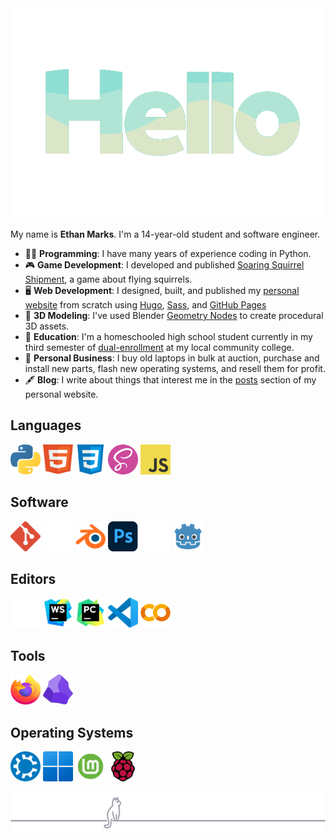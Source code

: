 <div align="center">
<img src="assets/hello_spearmint_palette.gif" width=550px>
</div>

My name is **Ethan Marks**. I'm a 14-year-old student and software engineer.

- 👨‍💻 **Programming**: I have many years of experience coding in Python.
- 🎮 **Game Development**: I developed and published [Soaring Squirrel Shipment](https://ethmarks.itch.io/soaring-squirrel-shipment), a game about flying squirrels.
- 🖥️ **Web Development**: I designed, built, and published my [personal website](https://ethmarks.github.io) from scratch using [Hugo](https://gohugo.io/), [Sass](https://sass-lang.com/), and [GitHub Pages](https://docs.github.com/en/pages)
- 🧊 **3D Modeling**: I've used Blender [Geometry Nodes](https://docs.blender.org/manual/en/latest/modeling/geometry_nodes/introduction.html) to create procedural 3D assets.
- 🏫 **Education**: I'm a homeschooled high school student currently in my third semester of [dual-enrollment](https://en.wikipedia.org/wiki/Dual_enrollment) at my local community college.
- 💼 **Personal Business**: I buy old laptops in bulk at auction, purchase and install new parts, flash new operating systems, and resell them for profit.
- 🖋️ **Blog**: I write about things that interest me in the [posts](https://ethmarks.github.io/posts/) section of my personal website.

## Languages
<a href="https://www.python.org/"><img src="assets/icons/python.svg" width="48" height="48" alt="Python" title="Python"></a>
<a href="https://developer.mozilla.org/en-US/docs/Web/HTML"><img src="assets/icons/html.svg" width="48" height="48" alt="HTML" title="HTML"></a>
<a href="https://developer.mozilla.org/en-US/docs/Web/CSS"><img src="assets/icons/css.svg" width="48" height="48" alt="CSS" title="CSS"></a>
<a href="https://sass-lang.com/"><img src="assets/icons/sass.svg" width="48" height="48" alt="Sass" title="Sass"></a>
<a href="https://developer.mozilla.org/en-US/docs/Web/JavaScript"><img src="assets/icons/javascript.svg" width="48" height="48" alt="JavaScript" title="JavaScript"></a>

## Software
<a href="https://git-scm.com/"><img src="assets/icons/git.svg" width="48" height="48" alt="Git" title="Git"></a>
<a href="https://github.com/"><img src="assets/icons/github.svg" width="48" height="48" alt="GitHub" title="GitHub"></a>
<a href="https://www.blender.org/"><img src="assets/icons/blender.svg" width="48" height="48" alt="Blender" title="Blender"></a>
<a href="https://www.adobe.com/products/photoshop.html"><img src="assets/icons/photoshop.svg" width="48" height="48" alt="Photoshop" title="Photoshop"></a>
<a href="https://unity.com/"><img src="assets/icons/unity.svg" width="48" height="48" alt="Unity" title="Unity"></a>
<a href="https://godotengine.org/"><img src="assets/icons/godot.svg" width="48" height="48" alt="Godot" title="Godot"></a>

## Editors
<a href="https://zed.dev/"><img src="assets/icons/zed.svg" width="48" height="48" alt="Zed" title="Zed"></a>
<a href="https://www.jetbrains.com/webstorm/"><img src="assets/icons/webstorm.svg" width="48" height="48" alt="WebStorm" title="WebStorm"></a>
<a href="https://www.jetbrains.com/pycharm/"><img src="assets/icons/pycharm.svg" width="48" height="48" alt="PyCharm" title="PyCharm"></a>
<a href="https://code.visualstudio.com/"><img src="assets/icons/vscode.svg" width="48" height="48" alt="Visual Studio Code" title="Visual Studio Code"></a>
<a href="https://colab.research.google.com/"><img src="assets/icons/colab.svg" width="48" height="48" alt="Google Colab" title="Google Colab"></a>

## Tools
<a href="https://www.mozilla.org/firefox/"><img src="assets/icons/firefox.svg" width="48" height="48" alt="Firefox" title="Firefox"></a>
<a href="https://obsidian.md/"><img src="assets/icons/obsidian.svg" width="48" height="48" alt="Obsidian" title="Obsidian"></a>

## Operating Systems
<a href="https://kubuntu.org/"><img src="assets/icons/kubuntu.svg" width="48" height="48" alt="Kubuntu" title="Kubuntu"></a>
<a href="https://www.microsoft.com/windows/"><img src="assets/icons/windows.svg" width="48" height="48" alt="Windows" title="Windows"></a>
<a href="https://linuxmint.com/"><img src="assets/icons/linuxmint.svg" width="48" height="48" alt="Linux Mint" title="Linux Mint"></a>
<a href="https://www.raspberrypi.com/"><img src="assets/icons/raspberrypi.svg" width="48" height="48" alt="Raspberry Pi" title="Raspberry Pi"></a>

<div align="center"><img src="assets\cat_footer.svg" alt="cat footer"></div>
